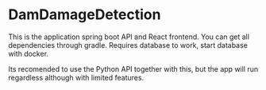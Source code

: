 # DamDamageDetection

This is the application spring boot API and React frontend.
You can get all dependencies through gradle.
Requires database to work, start database with docker.

Its recomended to use the Python API together with this, 
but the app will run regardless although with limited features.
